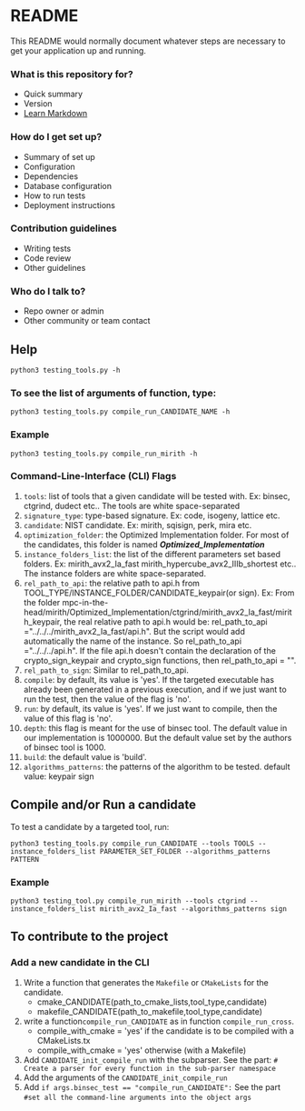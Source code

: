 # README #

This README would normally document whatever steps are necessary to get your application up and running.

### What is this repository for? ###

* Quick summary
* Version
* [Learn Markdown](https://bitbucket.org/tutorials/markdowndemo)

### How do I get set up? ###

* Summary of set up
* Configuration
* Dependencies
* Database configuration
* How to run tests
* Deployment instructions

### Contribution guidelines ###

* Writing tests
* Code review
* Other guidelines

### Who do I talk to? ###

* Repo owner or admin
* Other community or team contact

## Help
```
python3 testing_tools.py -h
```


### To see the list of arguments of function, type:
```
python3 testing_tools.py compile_run_CANDIDATE_NAME -h
```

### Example
```
python3 testing_tools.py compile_run_mirith -h
```
### Command-Line-Interface (CLI) Flags

1. `tools`: list of tools that a given candidate will be tested with. Ex: binsec, ctgrind, dudect etc.. The tools are white space-separated
2. `signature_type`: type-based signature. Ex: code, isogeny, lattice etc.
3. `candidate`: NIST candidate. Ex: mirith, sqisign, perk, mira etc.
4. `optimization_folder`: the Optimized Implementation folder. For most of the candidates, this 
    folder is named ***Optimized_Implementation***
5. `instance_folders_list`: the list of the different parameters set based folders. 
    Ex: mirith_avx2_Ia_fast  mirith_hypercube_avx2_IIIb_shortest etc.. The instance folders are white space-separated.
6. `rel_path_to_api`: the relative path to api.h from 
   TOOL_TYPE/INSTANCE_FOLDER/CANDIDATE_keypair(or sign). 
   Ex: From the folder mpc-in-the-head/mirith/Optimized_Implementation/ctgrind/mirith_avx2_Ia_fast/mirith_keypair, the real
   relative path to api.h would be: rel_path_to_api ="../../../mirith_avx2_Ia_fast/api.h". But the script would add automatically the 
   name of the instance. So rel_path_to_api ="../../../api.h".
   If the file api.h doesn't contain the declaration of the crypto_sign_keypair and crypto_sign functions, then
   rel_path_to_api = "".
7. `rel_path_to_sign`: Similar to rel_path_to_api.
8. `compile`: by default, its value is 'yes'. If the targeted executable has already been generated in a previous execution, and if 
   we just want to run the test, then the value of the flag is 'no'.
9. `run`: by default, its value is 'yes'. If we just want to compile, then the value of this flag is 'no'.
10. `depth`: this flag is meant for the use of binsec tool. The default value in our implementation is 1000000. But the default value
    set by the authors of binsec tool is 1000.
11. `build`: the default value is 'build'.
12. `algorithms_patterns`: the patterns of the algorithm to be tested. default value: keypair sign

## Compile and/or Run a candidate

To test a candidate by a targeted tool, run:

```
python3 testing_tools.py compile_run_CANDIDATE --tools TOOLS --instance_folders_list PARAMETER_SET_FOLDER --algorithms_patterns PATTERN
```

### Example

````
python3 testing_tool.py compile_run_mirith --tools ctgrind --instance_folders_list mirith_avx2_Ia_fast --algorithms_patterns sign
````

## To contribute to the project

### Add a new candidate in the CLI

1. Write a function that generates the `Makefile` or `CMakeLists` for the candidate. 
   - cmake_CANDIDATE(path_to_cmake_lists,tool_type,candidate)
   - makefile_CANDIDATE(path_to_makefile,tool_type,candidate)
2. write a function`compile_run_CANDIDATE` as in function `compile_run_cross`.
   - compile_with_cmake = 'yes' if the candidate is to be compiled with a CMakeLists.tx
   - compile_with_cmake = 'yes' otherwise (with a Makefile)
3. Add  `CANDIDATE_init_compile_run` with the subparser. See the part: `# Create a parser for every function in the sub-parser namespace`
4. Add the arguments of the `CANDIDATE_init_compile_run`
5. Add `if args.binsec_test == "compile_run_CANDIDATE":` See the part `#set all the command-line arguments into the object args`